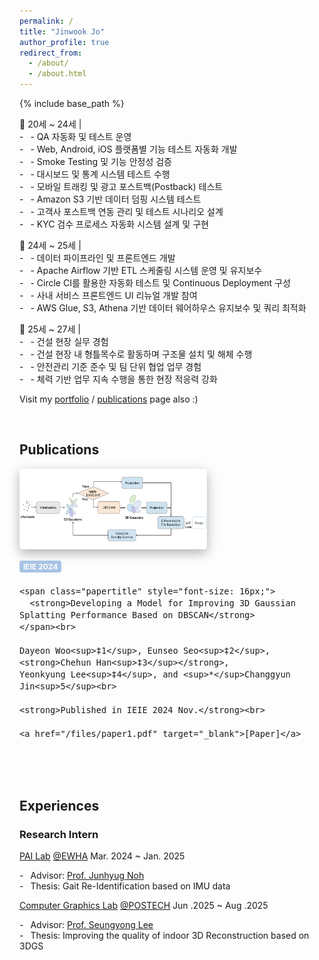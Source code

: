 ```yaml
---
permalink: /
title: "Jinwook Jo"
author_profile: true
redirect_from: 
  - /about/
  - /about.html
---
```

<style>
ul {
  list-style: none; /* 기본 점 제거 */
  padding-left: 0;  /* 왼쪽 여백 제거 */
}

li::before {
  content: "- ";     /* 하이픈 추가 */
  margin-right: 0.5em;
}
</style>
{% include base_path %}

<ul>📌 20세 ~ 24세 | <br />
  <li> - QA 자동화 및 테스트 운영 </li>
  <li> - Web, Android, iOS 플랫폼별 기능 테스트 자동화 개발 </li>
  <li> - Smoke Testing 및 기능 안정성 검증 </li>
  <li> - 대시보드 및 통계 시스템 테스트 수행 </li>
  <li> - 모바일 트래킹 및 광고 포스트백(Postback) 테스트 </li>
  <li> - Amazon S3 기반 데이터 덤핑 시스템 테스트 </li>
  <li> - 고객사 포스트백 연동 관리 및 테스트 시나리오 설계 </li>
  <li> - KYC 검수 프로세스 자동화 시스템 설계 및 구현 </li>
</ul>  
<ul>📌 24세 ~ 25세 |  <br />
  <li> - 데이터 파이프라인 및 프론트엔드 개발 </li>
  <li> - Apache Airflow 기반 ETL 스케줄링 시스템 운영 및 유지보수 </li>
  <li> - Circle CI를 활용한 자동화 테스트 및 Continuous Deployment 구성 </li>
  <li> - 사내 서비스 프론트엔드 UI 리뉴얼 개발 참여 </li>
  <li> - AWS Glue, S3, Athena 기반 데이터 웨어하우스 유지보수 및 쿼리 최적화 </li>
</ul>
<ul>📌 25세 ~ 27세 |  <br />
  <li> - 건설 현장 실무 경험 </li>
  <li> - 건설 현장 내 형틀목수로 활동하며 구조물 설치 및 해체 수행 </li>
  <li> - 안전관리 기준 준수 및 팀 단위 협업 업무 경험 </li>
  <li> - 체력 기반 업무 지속 수행을 통한 현장 적응력 강화 </li>
</ul>

<!-- <p align="center">
  <a href="mailto:chehunhan16@gmail.com">E-mail</a> |
  <a href="/files/cv_0803.pdf" target="_blank">CV</a> |
  <a href="https://github.com/chehun16">Github</a>
</p> -->

Visit my [portfolio](https://chehun16.github.io/portfolio/) / [publications](https://chehun16.github.io/publications/) page also :)

<br>


Publications
------

<div style="display: flex; flex-wrap: wrap; gap: 16px; align-items: center; margin-bottom: 32px;">
  <img src="/images/3dgs_1.png" alt="3dgs"
     style="width: 300px; max-width: 100%; object-fit: cover;
            border-radius: 5px; flex-shrink: 0;
            box-shadow: 0 6px 18px rgba(0, 0, 0, 0.3);">

  <div style="font-size: 16px; min-width: 200px; flex: 1;">
    <div style="background-color: #a7c3e4ff; color: white; font-size: 12px; font-weight: bold;
                padding: 2px 6px; border-radius: 4px; display: inline-block; margin-bottom: 4px;">
      IEIE 2024
    </div><br>
    
    <span class="papertitle" style="font-size: 16px;">
      <strong>Developing a Model for Improving 3D Gaussian Splatting Performance Based on DBSCAN</strong>
    </span><br>
    
    Dayeon Woo<sup>‡1</sup>, Eunseo Seo<sup>‡2</sup>, <strong>Chehun Han<sup>‡3</sup></strong>, 
    Yeonkyung Lee<sup>‡4</sup>, and <sup>*</sup>Changgyun Jin<sup>5</sup><br>
    
    <strong>Published in IEIE 2024 Nov.</strong><br>
    
    <a href="/files/paper1.pdf" target="_blank">[Paper]</a>
  </div>
</div>

<br>

Experiences
------

### Research Intern

[PAI Lab](https://pai.ewha.ac.kr/) [@EWHA](https://www.ewha.ac.kr/ewha/index.do) Mar. 2024 ~ Jan. 2025
- Advisor: [Prof. Junhyug Noh](https://junhyug.github.io/)
- Thesis: Gait Re-Identification based on IMU data

[Computer Graphics Lab](https://cg.postech.ac.kr/) [@POSTECH](https://postech.ac.kr/kor/index.do) Jun .2025 ~ Aug .2025
- Advisor: [Prof. Seungyong Lee](https://cg.postech.ac.kr/leesy/)
- Thesis: Improving the quality of indoor 3D Reconstruction based on 3DGS

<br>


<!-- ### <a href="https://deepdaiv.oopy.io/" style="color: #264a8e; text-decoration: none;">**deepdaiv**</a> 
Apr. 2023 ~ Feb. 2025
- '23s Data Analysis
- '23f Audio
- ‘24w Audio
- ‘24s Deep Learning Architecture
- '24f Self driving -->

